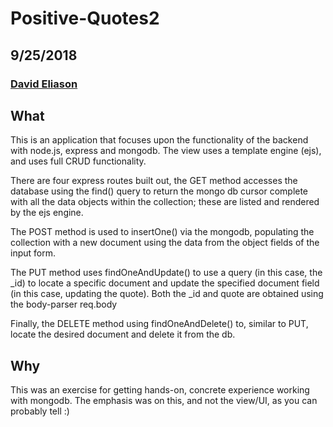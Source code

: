 # Positive-Quotes2
## 9/25/2018
### [David Eliason](http://www.davethemaker.com)

## What
This is an application that focuses upon the functionality of the backend with node.js, express and mongodb. The view uses a template engine (ejs), and uses full CRUD functionality. 

There are four express routes built out, the GET method accesses the database using the find() query to return the mongo db cursor complete with all the data objects within the collection; these are listed and rendered by the ejs engine.

The POST method is used to insertOne() via the mongodb, populating the collection with a new document using the data from the object fields of the input form.

The PUT method uses findOneAndUpdate() to use a query (in this case, the _id) to locate a specific document and update the specified document field (in this case, updating the quote). Both the _id and quote are obtained using the body-parser req.body

Finally, the DELETE method using findOneAndDelete() to, similar to PUT, locate the desired document and delete it from the db.

## Why
This was an exercise for getting hands-on, concrete experience working with mongodb. The emphasis was on this, and not the view/UI, as you can probably tell :)

